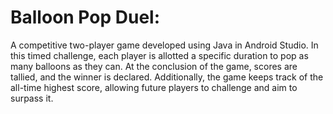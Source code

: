 
# Balloon Pop Duel:
A competitive two-player game developed using Java in Android Studio. In this timed challenge, each player is allotted a specific duration to pop as many balloons as they can.
At the conclusion of the game, scores are tallied, and the winner is declared. Additionally, the game keeps track of the all-time highest score, allowing future players to challenge and aim to surpass it.

